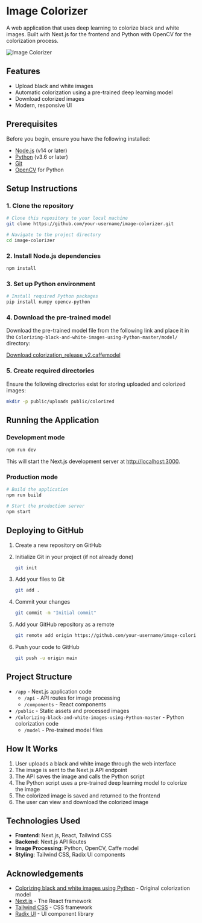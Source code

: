 # Image Colorizer

A web application that uses deep learning to colorize black and white images. Built with Next.js for the frontend and Python with OpenCV for the colorization process.

![Image Colorizer](https://github.com/username/image-colorizer/raw/main/public/placeholder.jpg)

## Features

- Upload black and white images
- Automatic colorization using a pre-trained deep learning model
- Download colorized images
- Modern, responsive UI

## Prerequisites

Before you begin, ensure you have the following installed:

- [Node.js](https://nodejs.org/) (v14 or later)
- [Python](https://www.python.org/) (v3.6 or later)
- [Git](https://git-scm.com/)
- [OpenCV](https://opencv.org/) for Python

## Setup Instructions

### 1. Clone the repository

```bash
# Clone this repository to your local machine
git clone https://github.com/your-username/image-colorizer.git

# Navigate to the project directory
cd image-colorizer
```

### 2. Install Node.js dependencies

```bash
npm install
```

### 3. Set up Python environment

```bash
# Install required Python packages
pip install numpy opencv-python
```

### 4. Download the pre-trained model

Download the pre-trained model file from the following link and place it in the `Colorizing-black-and-white-images-using-Python-master/model/` directory:

[Download colorization_release_v2.caffemodel](https://www.dropbox.com/s/dx0qvhhp5hbcx7z/colorization_release_v2.caffemodel?dl=1)

### 5. Create required directories

Ensure the following directories exist for storing uploaded and colorized images:

```bash
mkdir -p public/uploads public/colorized
```

## Running the Application

### Development mode

```bash
npm run dev
```

This will start the Next.js development server at [http://localhost:3000](http://localhost:3000).

### Production mode

```bash
# Build the application
npm run build

# Start the production server
npm start
```

## Deploying to GitHub

1. Create a new repository on GitHub

2. Initialize Git in your project (if not already done)
   ```bash
   git init
   ```

3. Add your files to Git
   ```bash
   git add .
   ```

4. Commit your changes
   ```bash
   git commit -m "Initial commit"
   ```

5. Add your GitHub repository as a remote
   ```bash
   git remote add origin https://github.com/your-username/image-colorizer.git
   ```

6. Push your code to GitHub
   ```bash
   git push -u origin main
   ```

## Project Structure

- `/app` - Next.js application code
  - `/api` - API routes for image processing
  - `/components` - React components
- `/public` - Static assets and processed images
- `/Colorizing-black-and-white-images-using-Python-master` - Python colorization code
  - `/model` - Pre-trained model files

## How It Works

1. User uploads a black and white image through the web interface
2. The image is sent to the Next.js API endpoint
3. The API saves the image and calls the Python script
4. The Python script uses a pre-trained deep learning model to colorize the image
5. The colorized image is saved and returned to the frontend
6. The user can view and download the colorized image

## Technologies Used

- **Frontend**: Next.js, React, Tailwind CSS
- **Backend**: Next.js API Routes
- **Image Processing**: Python, OpenCV, Caffe model
- **Styling**: Tailwind CSS, Radix UI components

## Acknowledgements

- [Colorizing black and white images using Python](https://github.com/richzhang/colorization) - Original colorization model
- [Next.js](https://nextjs.org/) - The React framework
- [Tailwind CSS](https://tailwindcss.com/) - CSS framework
- [Radix UI](https://www.radix-ui.com/) - UI component library
